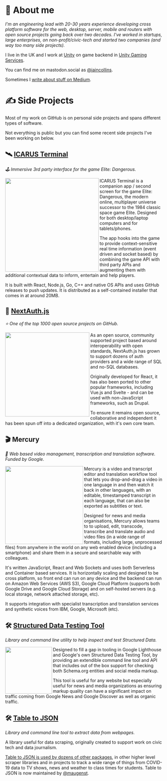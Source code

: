 # 🧔 About me

_I'm an engineering lead with 20-30 years experience developing cross platform software for the web, desktop, server, mobile and routers with open source projects going back over two decades. I've worked in startups, large enterprises, on non-profit/civic-tech and started two companies (and way too many side projects)._

I live in the UK and I work at [Unity](https://unity.com/) on game backend in [Unity Gaming Services](https://unity.com/solutions/gaming-services).

You can find me on mastodon.social as <a rel="me" href="https://mastodon.social/@iaincollins">@iaincollins</a>.

Sometimes I [write about stuff on Medium](https://iaincollins.medium.com/).
 
# ✍ Side Projects

Most of my work on GitHub is on personal side projects and spans different types of software.

Not everything is public but you can find some recent side projects I've been working on below.

## 🛰 [ICARUS Terminal](https://github.com/iaincollins/icarus)

_🕹️ Immersive 3rd party interface for the game Elite: Dangerous._

<a href="https://github.com/iaincollins/icarus"><img src="https://user-images.githubusercontent.com/595695/192074952-3bfa22b1-2dd1-45f6-893e-0f56ae5b87c7.png" width="300" align="left"></a>

ICARUS Terminal is a companion app / second screen for the game Elite: Dangerous, the modern online, multiplayer universe successor to the 1984 classic space game Elite. Designed for both desktop/laptop computers and for tablets/phones.

The app hooks into the game to provide context-sensitive real time information (event driven and socket based) by combining the game API with third party APIs and augmenting them with additional contextual data to inform, entertain and help players.

It is built with React, Node.js, Go, C++ and native OS APIs and uses GitHub releases to push updates. It is distributed as a self-contained installer that comes in at around 20MB.

## 🔑 [NextAuth.js](https://next-auth.js.org)

_⭐️ One of the top 1000 open source projects on GitHub._

<a href="https://next-auth.js.org"><img src="https://user-images.githubusercontent.com/595695/151672056-ba14691b-b260-4010-8b2a-d7429c339319.png" width="270" align="left"></a>

As an open source, community supported project based around interoperability with open standards, NextAuth.js has grown to support dozens of auth providers and a wide range of SQL and no-SQL databases.

Originally developed for React, it has also been ported to other popular frameworks, including Vue.js and Svelte - and can be used with non-JavaScript frameworks, such as Drupal.

To ensure it remains open source, collaborative and independent it has been spun off into a dedicated organization, with it's own core team.

## 🎬 Mercury

_📼 Web based video management, transcription and translation software. Funded by Google._

<img src="https://user-images.githubusercontent.com/595695/136658187-c3ef9888-e17f-4c50-aa2f-d54eec2a276b.png" width="250" align="left">

Mercury is a video and transcript editor and translation workflow tool that lets you drop-and-drag a video in one language in and then watch it back in other languages, with an editable, timestamped transcript in each language, that can also be exported as subtitles or text.

Designed for news and media organisations, Mercury allows teams to to upload, edit, transcode, transcribe and translate audio and video files (in a wide range of formats, including large, unprocessed files) from anywhere in the world on any web enabled device (including a smartphone) and share them in a secure and searchable way with colleagues.

It's written JavaScript, React and Web Sockets and uses both Serverless and Container based services. It is horizontally scaling and designed to be cross platform, so front end can run on any device and the backend can run on Amazon Web Services (AWS S3), Google Cloud Platform (supports both Google Drive and Google Cloud Storage) and on self-hosted servers (e.g. local storage, network attached storage, etc).

It supports integration with specialist transcription and translation services and synthetic voices from IBM, Google, Microsoft (etc).

## 🛠 [Structured Data Testing Tool](https://github.com/glitchdigital/structured-data-testing-tool)

_Library and command line utility to help inspect and test Structured Data._

<img src="https://user-images.githubusercontent.com/595695/136657786-ec1f4db5-433b-41d0-b276-50469e3e9cb0.png" width="150" align="left">

Designed to fill a gap in tooling in Google Lighthouse and Google's own Structured Data Testing Tool, by providing an extendible command line tool and API that includes out of the box support for checking both Schema.org entities and social media markup.

This tool is useful for any website but especially useful for news and media organizations as ensuring markup quality can have a significant impact on traffic coming from Google News and Google Discover as well as organic traffic.

## 🛠 [Table to JSON](https://www.npmjs.com/package/tabletojson)

_Library and command line tool to extract data from webpages._

A library useful for data scraping, originally created to support work on civic tech and data journalism.

[Table to JSON is used by dozens of other packages](https://www.npmjs.com/browse/depended/tabletojson), in other higher level scraper libraries and in projects to track a wide range of things from COVID-19 data to TV shows, news and weather to class times for students. Table to JSON is now maintained by [@maugenst](https://github.com/maugenst).
